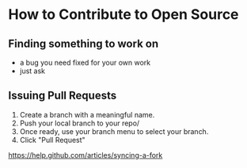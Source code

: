 # How to Contribute to Open Source


## Finding something to work on

* a bug you need fixed for your own work
* just ask

## Issuing Pull Requests

1. Create a branch with a meaningful name.
2. Push your local branch to your repo/
3. Once ready, use your branch menu to select your branch.
4. Click "Pull Request"

https://help.github.com/articles/syncing-a-fork
